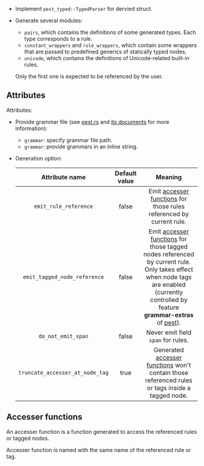 - Implement `pest_typed::TypedParser` for dervied struct.
- Generate several modules:

  - `pairs`, which contains the definitions of some generated types. Each type corresponds to a rule.
  - `constant_wrappers` and `rule_wrappers`, which contain some wrappers that are passed to predefined generics of statically typed nodes.
  - `unicode`, which contains the definitions of Unicode-related built-in rules.

  Only the first one is expected to be referenced by the user.

## Attributes

Attributes:

- Provide grammar file (see [pest.rs](https://pest.rs) and [its documents](https://docs.rs/pest/latest/pest/) for more information):
  - `grammar`: specify grammar file path.
  - `grammar`: provide grammars in an inline string.
- Generation option:

  |         Attribute name          | Default value |                                                                                                                      Meaning                                                                                                                      |
  | :-----------------------------: | :-----------: | :-----------------------------------------------------------------------------------------------------------------------------------------------------------------------------------------------------------------------------------------------: |
  |      `emit_rule_reference`      |     false     |                                                                            Emit [accesser functions](#accesser-functions) for those rules referenced by current rule.                                                                             |
  |  `emit_tagged_node_reference`   |     false     | Emit [accesser functions](#accesser-functions) for those tagged nodes referenced by current rule. Only takes effect when node tags are enabled (currently controlled by feature **grammar-extras** of [pest](https://docs.rs/pest/latest/pest/)). |
  |       `do_not_emit_span`        |     false     |                                                                                                        Never emit field `span` for rules.                                                                                                         |
  | `truncate_accesser_at_node_tag` |     true      |                                                              Generated [accesser functions](#accesser-functions) won't contain those referenced rules or tags inside a tagged node.                                                               |

## Accesser functions

An accesser function is a function generated to access the referenced rules or tagged nodes.

Accesser function is named with the same name of the referenced rule or tag.
